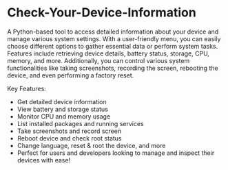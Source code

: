 # Check-Your-Device-Information
A Python-based tool to access detailed information about your device and manage various system settings. With a user-friendly menu, you can easily choose different options to gather essential data or perform system tasks. Features include retrieving device details, battery status, storage, CPU, memory, and more. Additionally, you can control various system functionalities like taking screenshots, recording the screen, rebooting the device, and even performing a factory reset.

Key Features:

- Get detailed device information
- View battery and storage status
- Monitor CPU and memory usage
- List installed packages and running services
- Take screenshots and record screen
- Reboot device and check root status
- Change language, reset & root the device, and more
- Perfect for users and developers looking to manage and inspect their devices with ease!
